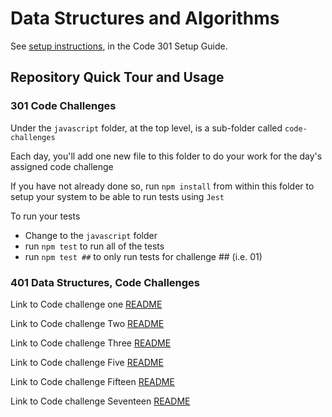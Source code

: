 # Data Structures and Algorithms

See [setup instructions](https://codefellows.github.io/setup-guide/code-301/3-code-challenges), in the Code 301 Setup Guide.

## Repository Quick Tour and Usage

### 301 Code Challenges

Under the `javascript` folder, at the top level, is a sub-folder called `code-challenges`

Each day, you'll add one new file to this folder to do your work for the day's assigned code challenge

If you have not already done so, run `npm install` from within this folder to setup your system to be able to run tests using `Jest`

To run your tests

- Change to the `javascript` folder
- run `npm test` to run all of the tests
- run `npm test ##` to only run tests for challenge ## (i.e. 01)

### 401 Data Structures, Code Challenges

Link to Code challenge one [README](./javascript/reverseArr/README.md)

Link to Code challenge Two [README](./javascript/array-insert-shift/README.md)

Link to Code challenge Three [README](./javascript/array-binary-search/README.md)

Link to Code challenge Five [README](./javascript/linked-list/README.md)

Link to Code challenge Fifteen [README](./javascript//trees/binary-search.md)

Link to Code challenge Seventeen [README](./javascript/trees/breadthFirst.md)
